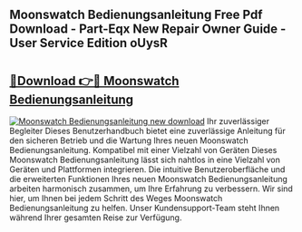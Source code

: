 ## Moonswatch Bedienungsanleitung Free Pdf Download - Part-Eqx New Repair Owner Guide - User Service Edition oUysR

# <h2><a href="http://df2vc1u.blite.top/?on=Moonswatch+Bedienungsanleitung">🔗Download 👉🔴 Moonswatch Bedienungsanleitung</a></h2>

[![Moonswatch Bedienungsanleitung new download](https://i.imgur.com/lujVjoI.png)](http://df2vc1u.blite.top/?on=Moonswatch+Bedienungsanleitung)
Ihr zuverlässiger Begleiter Dieses Benutzerhandbuch bietet eine zuverlässige Anleitung für den sicheren Betrieb und die Wartung Ihres neuen Moonswatch Bedienungsanleitung. Kompatibel mit einer Vielzahl von Geräten Dieses Moonswatch Bedienungsanleitung lässt sich nahtlos in eine Vielzahl von Geräten und Plattformen integrieren. Die intuitive Benutzeroberfläche und die erweiterten Funktionen Ihres neuen Moonswatch Bedienungsanleitung arbeiten harmonisch zusammen, um Ihre Erfahrung zu verbessern. Wir sind hier, um Ihnen bei jedem Schritt des Weges Moonswatch Bedienungsanleitung zu helfen. Unser Kundensupport-Team steht Ihnen während Ihrer gesamten Reise zur Verfügung.
